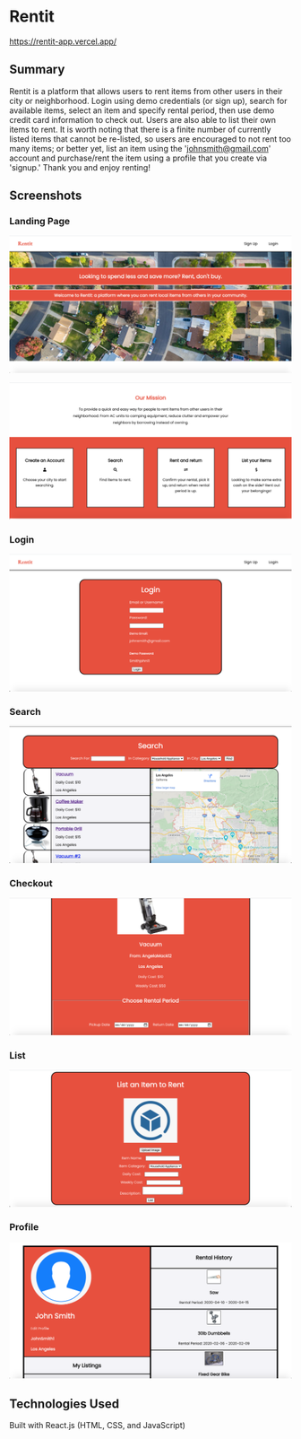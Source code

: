 # Rentit

https://rentit-app.vercel.app/

## Summary

Rentit is a platform that allows users to rent items from other users in their city or neighborhood. Login using demo credentials (or sign up), search for available items, select an item and specify rental period, then use demo credit card information to check out. Users are also able to list their own items to rent. It is worth noting that there is a finite number of currently listed items that cannot be re-listed, so users are encouraged to not rent too many items; or better yet, list an item using the 'johnsmith@gmail.com' account and purchase/rent the item using a profile that you create via 'signup.' Thank you and enjoy renting!

## Screenshots

### Landing Page

![Alt](src/images/Rentit-Landing-Screenshot.png)

![Alt](src/images/Rentit-Landing-Screenshot2.png)

### Login 

![Alt](src/images/Rentit-Login-Screenshot.png)

### Search 

![Alt](src/images/Rentit-Search-Screenshot.png)

### Checkout

![Alt](src/images/Rentit-Checkout-Screenshot.png)

### List 

![Alt](src/images/Rentit-Listitem-Screenshot.png)

### Profile

![Alt](src/images/Rentit-Profile-Screenshot.png)

## Technologies Used

Built with React.js (HTML, CSS, and JavaScript)

